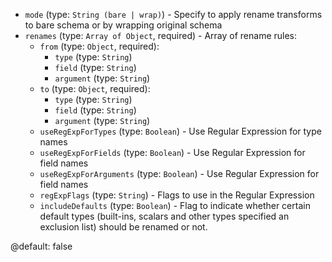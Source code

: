 
* `mode` (type: `String (bare | wrap)`) - Specify to apply rename transforms to bare schema or by wrapping original schema
* `renames` (type: `Array of Object`, required) - Array of rename rules: 
  * `from` (type: `Object`, required): 
    * `type` (type: `String`)
    * `field` (type: `String`)
    * `argument` (type: `String`)
  * `to` (type: `Object`, required): 
    * `type` (type: `String`)
    * `field` (type: `String`)
    * `argument` (type: `String`)
  * `useRegExpForTypes` (type: `Boolean`) - Use Regular Expression for type names
  * `useRegExpForFields` (type: `Boolean`) - Use Regular Expression for field names
  * `useRegExpForArguments` (type: `Boolean`) - Use Regular Expression for field names
  * `regExpFlags` (type: `String`) - Flags to use in the Regular Expression
  * `includeDefaults` (type: `Boolean`) - Flag to indicate whether certain default types (built-ins, scalars and other types specified an exclusion list) should be renamed or not.

@default: false